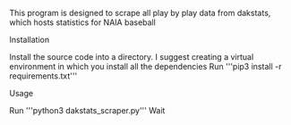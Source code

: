 This program is designed to scrape all play by play data from dakstats, which hosts statistics for NAIA baseball

Installation

Install the source code into a directory. 
I suggest creating a virtual environment in which you install all the dependencies
Run '''pip3 install -r requirements.txt'''

Usage

Run '''python3 dakstats_scraper.py'''
Wait